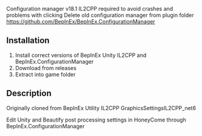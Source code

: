 Configuration manager v18.1 IL2CPP required to avoid crashes and problems with clicking
Delete old configuration manager from plugin folder
https://github.com/BepInEx/BepInEx.ConfigurationManager

## Installation
1. Install correct versions of BepInEx Unity IL2CPP and BepInEx.ConfigurationManager
2. Download from releases
3. Extract into game folder

## Description
Originally cloned from BepInEx Utility IL2CPP GraphicsSettingsIL2CPP_net6

Edit Unity and Beautify post processing settings in HoneyCome through BepInEx.ConfigurationManager
